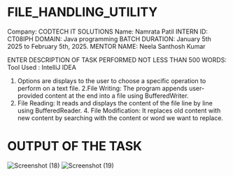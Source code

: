 # FILE_HANDLING_UTILITY
Company: CODTECH IT SOLUTIONS 
Name: Namrata Patil
INTERN ID: CT08IPH
DOMAIN: Java programming
BATCH DURATION: January 5th 2025 to February 5th, 2025.
MENTOR NAME: Neela Santhosh Kumar

ENTER DESCRIPTION OF TASK PERFORMED NOT LESS THAN 500 WORDS:
Tool Used : IntelliJ IDEA
1. Options are displays to the user to choose a specific operation to perform on a text file.
2.File Writing: The program appends user-provided content at the end into a file using BufferedWriter. 
3. File Reading: It reads and displays the content of the file line by line using BufferedReader. 4. File Modification: It replaces old content with new content by searching with the content or word we want to replace.

# OUTPUT OF THE TASK 
![Screenshot (18)](https://github.com/user-attachments/assets/08293a7e-d29d-4c71-b24c-ece66c61b6af)
![Screenshot (19)](https://github.com/user-attachments/assets/88a33184-1af0-4e2b-b58a-d560dac34752)
